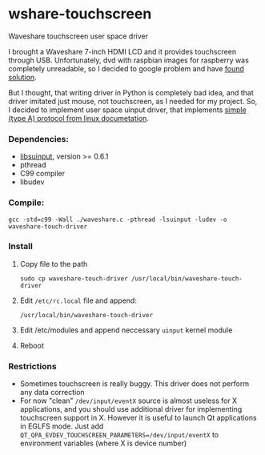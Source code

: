 # wshare-touchscreen
Waveshare touchscreen user space driver

I brought a Waveshare 7-inch HDMI LCD and it provides touchscreen through USB. Unfortunately, dvd with raspbian images for raspberry was completely unreadable, so I decided to google problem and have [found solution](https://github.com/derekhe/wavesahre-7inch-touchscreen-driver).

But I thought, that writing driver in Python is completely bad idea, and that driver imitated just mouse, not touchscreen, as I needed for my project. So, I decided to implement user space uinput driver, that implements [simple (type A) protocol from linux documetation](https://www.kernel.org/doc/Documentation/input/multi-touch-protocol.txt).

### Dependencies:

- [libsuinput](https://github.com/tuomasjjrasanen/libsuinput), version >= 0.6.1
- pthread
- C99 compiler
- libudev 

### Compile:

	gcc -std=c99 -Wall ./waveshare.c -pthread -lsuinput -ludev -o waveshare-touch-driver

### Install

1. Copy file to the path
	
	`sudo cp waveshare-touch-driver /usr/local/bin/waveshare-touch-driver`

2. Edit `/etc/rc.local` file and append:

	`/usr/local/bin/waveshare-touch-driver`	

3. Edit /etc/modules and append neccessary `uinput` kernel module

4. Reboot

### Restrictions

* Sometimes touchscreen is really buggy. This driver does not perform any data correction
* For now "clean" `/dev/input/eventX` source is almost useless for X applications, and you should use additional driver for implementing touchscreen support in X. However it is useful to launch Qt applications in EGLFS mode. Just add `QT_QPA_EVDEV_TOUCHSCREEN_PARAMETERS=/dev/input/eventX` to environment variables (where X is device number)
